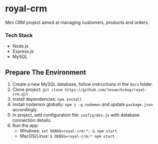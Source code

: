 # royal-crm

Mini CRM project aimed at managing customers, products and orders.

### Tech Stack

- Node.js
- Express.js
- MySQL

## Prepare The Environment

1. Create a new MySQL database, follow instructions in the `docs` folder.
2. Clone project: `git clone https://github.com/levworkshop/royal-crm.git`
3. Install dependencies: `npm install`
4. Install nodemon globally: `npm i -g nodemon` and update `package.json` accordingly.
5. In project, add configuration file: `config/dev.js`
   with database connection details.
6. Run the app:
   - Windows: `set DEBUG=royal-crm:*; & npm start`
   - MacOS/Linux: `$ DEBUG=royal-crm:* npm start`
